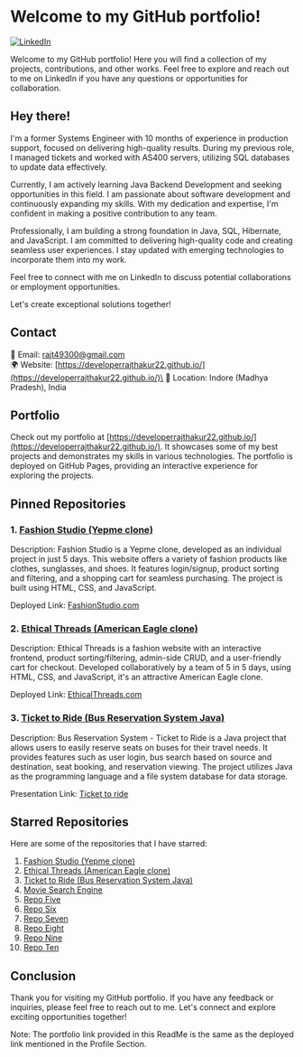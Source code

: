 # Welcome to my GitHub portfolio! 

[![LinkedIn](https://img.shields.io/badge/LinkedIn-Connect-blue?logo=linkedin&style=flat-square)](https://www.linkedin.com/in/developerraj/)


Welcome to my GitHub portfolio! Here you will find a collection of my projects, contributions, and other works. Feel free to explore and reach out to me on LinkedIn if you have any questions or opportunities for collaboration.

## Hey there!

I'm a former Systems Engineer with 10 months of experience in production support, focused on delivering high-quality results. During my previous role, I managed tickets and worked with AS400 servers, utilizing SQL databases to update data effectively.

Currently, I am actively learning Java Backend Development and seeking opportunities in this field. I am passionate about software development and continuously expanding my skills. With my dedication and expertise, I'm confident in making a positive contribution to any team.

Professionally, I am building a strong foundation in Java, SQL, Hibernate, and JavaScript. I am committed to delivering high-quality code and creating seamless user experiences. I stay updated with emerging technologies to incorporate them into my work.

Feel free to connect with me on LinkedIn to discuss potential collaborations or employment opportunities.

Let's create exceptional solutions together!

## Contact

📧 Email: [rajt49300@gmail.com](mailto:rajt49300@gmail.com)\
🌍 Website: [https://developerrajthakur22.github.io/](https://developerrajthakur22.github.io/)\
📍 Location: Indore (Madhya Pradesh), India


## Portfolio

Check out my portfolio at [https://developerrajthakur22.github.io/](https://developerrajthakur22.github.io/). It showcases some of my best projects and demonstrates my skills in various technologies. The portfolio is deployed on GitHub Pages, providing an interactive experience for exploring the projects.

## Pinned Repositories

### 1. [Fashion Studio (Yepme clone)](https://github.com/developerrajthakur22/healthy-discovery-1593)

Description: Fashion Studio is a Yepme clone, developed as an individual project in just 5 days. This website offers a variety of fashion products like clothes, sunglasses, and shoes. It features login/signup, product sorting and filtering, and a shopping cart for seamless purchasing. The project is built using HTML, CSS, and JavaScript.

Deployed Link: [FashionStudio.com](https://lively-chimera-c72878.netlify.app/)

### 2. [Ethical Threads (American Eagle clone)](https://github.com/developerrajthakur22/AeClone)

Description: Ethical Threads is a fashion website with an interactive frontend, product sorting/filtering, admin-side CRUD, and a user-friendly cart for checkout. Developed collaboratively by a team of 5 in 5 days, using HTML, CSS, and JavaScript, it's an attractive American Eagle clone.

Deployed Link: [EthicalThreads.com](https://cheery-donut-801eae.netlify.app/)

### 3. [Ticket to Ride (Bus Reservation System Java)](https://github.com/developerrajthakur22/annoyed-spark-4097)

Description: Bus Reservation System - Ticket to Ride is a Java project that allows users to easily reserve seats on buses for their travel needs. It provides features such as user login, bus search based on source and destination, seat booking, and reservation viewing. The project utilizes Java as the programming language and a file system database for data storage.

Presentation Link: [Ticket to ride](https://drive.google.com/file/d/1nK7Tk0IgBJoS8XtcE9JtNfIId-2J-GSj/view?usp=sharing)

## Starred Repositories

Here are some of the repositories that I have starred:

1. [Fashion Studio (Yepme clone)](https://github.com/developerrajthakur22/healthy-discovery-1593)
2. [Ethical Threads (American Eagle clone)](https://github.com/developerrajthakur22/AeClone)
3. [Ticket to Ride (Bus Reservation System Java)](https://github.com/developerrajthakur22/annoyed-spark-4097)
4. [Movie Search Engine](https://github.com/developerrajthakur22/MovieSearchEngine)
5. [Repo Five](https://github.com/starred-repo-five)
6. [Repo Six](https://github.com/starred-repo-six)
7. [Repo Seven](https://github.com/starred-repo-seven)
8. [Repo Eight](https://github.com/starred-repo-eight)
9. [Repo Nine](https://github.com/starred-repo-nine)
10. [Repo Ten](https://github.com/starred-repo-ten)

## Conclusion

Thank you for visiting my GitHub portfolio. If you have any feedback or inquiries, please feel free to reach out to me. Let's connect and explore exciting opportunities together!

Note: The portfolio link provided in this ReadMe is the same as the deployed link mentioned in the Profile Section.
